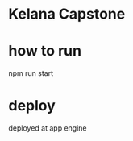 # Kelana Capstone 

<h1>how to run</h1>
<p>npm run start</p>

<h1>deploy</h1>
<p>deployed at app engine</p>
